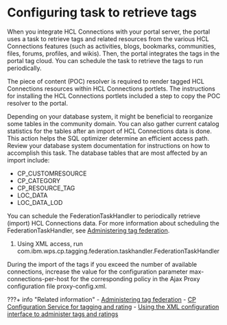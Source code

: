 # Configuring task to retrieve tags

When you integrate HCL Connections with your portal server, the portal uses a task to retrieve tags and related resources from the various HCL Connections features (such as activities, blogs, bookmarks, communities, files, forums, profiles, and wikis). Then, the portal integrates the tags in the portal tag cloud. You can schedule the task to retrieve the tags to run periodically.

The piece of content (POC) resolver is required to render tagged HCL Connections resources within HCL Connections portlets. The instructions for installing the HCL Connections portlets included a step to copy the POC resolver to the portal.

Depending on your database system, it might be beneficial to reorganize some tables in the community domain. You can also gather current catalog statistics for the tables after an import of HCL Connections data is done. This action helps the SQL optimizer determine an efficient access path. Review your database system documentation for instructions on how to accomplish this task. The database tables that are most affected by an import include:

-   CP\_CUSTOMRESOURCE
-   CP\_CATEGORY
-   CP\_RESOURCE\_TAG
-   LOC\_DATA
-   LOC\_DATA\_LOD

You can schedule the FederationTaskHandler to periodically retrieve (import) HCL Connections data. For more information about scheduling the FederationTaskHandler, see [Administering tag federation](../../../../../../build_sites/tagging_rating/tag_rate_federation/fed_admin/index.md).

1.  Using XML access, run com.ibm.wps.cp.tagging.federation.taskhandler.FederationTaskHandler


During the import of the tags if you exceed the number of available connections, increase the value for the configuration parameter max-connections-per-host for the corresponding policy in the Ajax Proxy configuration file proxy-config.xml.


???+ info "Related information"
    - [Administering tag federation](../../../../../../build_sites/tagging_rating/tag_rate_federation/fed_admin/index.md)
    - [CP Configuration Service for tagging and rating](../../../../../../deployment/manage/config_portal_behavior/service_config_properties/portal_svc_cfg/cp_cfg_svc/index.md)
    - [Using the XML configuration interface to administer tags and ratings](../../../../../../build_sites/tagging_rating/tag_rate_xml.md)

